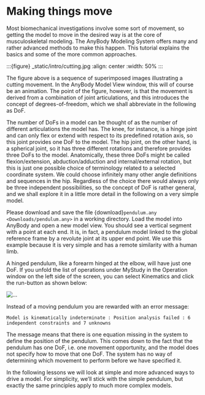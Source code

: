 # Making things move

Most biomechanical investigations involve some sort of movement, so
getting the model to move in the desired way is at the core of
musculoskeletal modeling. The AnyBody Modeling System offers many and
rather advanced methods to make this happen. This tutorial explains the
basics and some of the more common approaches.

:::{figure} _static/intro/cutting.jpg
:align: center
:width: 50%
:::

The figure above is a sequence of superimposed images
illustrating a cutting movement. In the AnyBody Model View window, this will of
course be an animation. The point of the figure, however, is that the
movement is derived from a combination of joint articulations, and this
introduces the concept of degrees-of-freedom, which we shall abbreviate
in the following as DoF.

The number of DoFs in a model can be thought of as the number of
different articulations the model has. The knee, for instance, is a
hinge joint and can only flex or extend with respect to its predefined
rotation axis, so this joint provides one DoF to the model. The hip
joint, on the other hand, is a spherical joint, so it has three
different rotations and therefore provides three DoFs to the model.
Anatomically, these three DoFs might be called flexion/extension,
abduction/adduction and internal/external rotation, but this is just one
possible choice of terminology related to a selected coordinate system.
We could choose infinitely many other angle definitions and sequences in
the hip. Regardless of the choice there would always only be three
independent possibilities, so the concept of DoF is rather general, and
we shall explore it in a little more detail in the following on a very
simple model.

Please download and save the file
{download}`pendulum.any <Downloads/pendulum.any>` in a working directory. Load
the model into AnyBody and open a new model view. You should see a
vertical segment with a point at each end. It is, in fact, a pendulum
model linked to the global reference frame by a revolute joint at its
upper end point. We use this example because it is very simple and has a
remote similarity with a human limb.

A hinged pendulum, like a forearm hinged at the elbow, will have just
one DoF. If you unfold the list of operations under MyStudy in the
Operation window on the left side of the screen, you can select
Kinematics and click the run-button as shown below:

![...](_static/intro/image2.png)

Instead of a moving pendulum you are rewarded with an error message:

```none
Model is kinematically indeterminate : Position analysis failed : 6 independent constraints and 7 unknowns
```

The message means that there is one equation missing in the system to
define the position of the pendulum. This comes down to the fact that
the pendulum has one DoF, i.e. one movement opportunity, and the model
does not specify how to move that one DoF. The system has no way of
determining which movement to perform before we have specified it.

In the following lessons we will look at simple and more advanced ways
to drive a model. For simplicity, we’ll stick with the simple pendulum,
but exactly the same principles apply to much more complex models.
